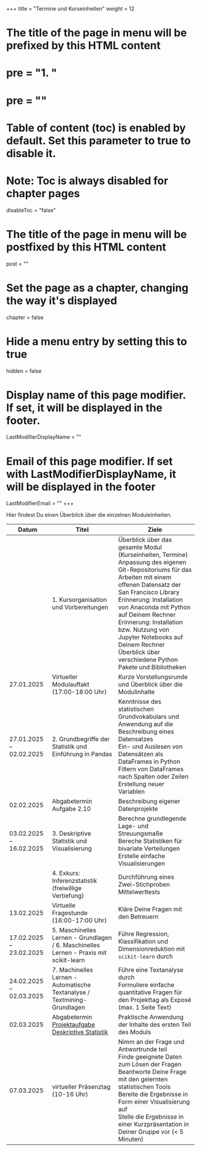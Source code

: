 +++
title = "Termine und Kurseinheiten"
weight = 12
# The title of the page in menu will be prefixed by this HTML content
# pre = "<b>1. </b>"
# pre = "<i class='fab fa-github'></i>"
# Table of content (toc) is enabled by default. Set this parameter to true to disable it.
# Note: Toc is always disabled for chapter pages
disableToc = "false"
# The title of the page in menu will be postfixed by this HTML content
post = ""
# Set the page as a chapter, changing the way it's displayed
chapter = false
# Hide a menu entry by setting this to true
hidden = false
# Display name of this page modifier. If set, it will be displayed in the footer.
LastModifierDisplayName = ""
# Email of this page modifier. If set with LastModifierDisplayName, it will be displayed in the footer
LastModifierEmail = ""
+++

Hier findest Du einen Überblick über die einzelnen Moduleinheiten.

| Datum         | Titel                                                      | Ziele                                                                                                                                                                                                                                                                                                                                   |
|---------------|------------------------------------------------------------|-----------------------------------------------------------------------------------------------------------------------------------------------------------------------------------------------------------------------------------------------------------------------------------------------------------------------------------------|
|  | 1. Kursorganisation und Vorbereitungen                     |  Überblick über das gesamte Modul (Kurseinheiten, Termine) <br> Anpassung des eigenen Git-Repositoriums für das Arbeiten mit einem offenen Datensatz der San Francisco Library <br> Erinnerung: Installation von Anaconda mit Python auf Deinem Rechner <br> Erinnerung: Installation bzw. Nutzung von Jupyter Notebooks auf Deinem Rechner <br> Überblick über verschiedene Python Pakete und Bibliotheken |
| 27.01.2025    	| Virtueller Modulauftakt (17:00-18:00 Uhr)						 | Kurze Vorstellungsrunde und Überblick über die Modulinhalte |
| 27.01.2025 – 02.02.2025 | 2. Grundbegriffe der Statistik und Einführung in Pandas                   | Kenntnisse des statistischen Grundvokabulars und Anwendung auf die Beschreibung eines Datensatzes <br> Ein- und Auslesen von Datensätzen als DataFrames in Python <br> Filtern von DataFrames nach Spalten oder Zeilen <br> Erstellung neuer Variablen|
| 02.02.2025		| Abgabetermin Aufgabe 2.10 								 | Beschreibung eigener Datenprojekte|
| 03.02.2025 – 16.02.2025 | 3. Deskriptive Statistik und Visualisierung                   | Berechne grundlegende Lage- und Streuungsmaße <br> Bereche Statistiken für bivariate Verteilungen <br> Erstelle einfache Visualisierungen                                                                                                                                                                               |
|  | 4. Exkurs: Inferenzstatistik <br> (freiwillige Vertiefung)       | Durchführung eines Zwei-Stichproben Mittelwerttests                                                                                                                                                                                                                                                                          |
| 13.02.2025 | Virtuelle Fragestunde (16:00-17:00 Uhr) | Kläre Deine Fragen mit den Betreuern|
| 17.02.2025 – 23.02.2025 | 5. Maschinelles Lernen - Grundlagen / 6. Maschinelles Lernen - Praxis mit scikit-learn     |  Führe Regression, Klassifikation und Dimensionreduktion mit `scikit-learn` durch                                                                                                                                                                                                                                                         
| 24.02.2025 – 02.03.2025 | 7. Machinelles Lernen - Automatische Textanalyse / Textmining-Grundlagen                                    | Führe eine Textanalyse durch <br> Formuliere einfache quantitative Fragen für den Projekttag als Exposé (max. 1 Seite Text)                                                                                                                                                                                                       
| 02.03.2025        | Abgabetermin [Projektaufgabe Deskriptive Statistik](/2024-2025-ZK_Data_Librarian_Modul_3/descriptive_statistics/) 		| Praktische Anwendung der Inhalte des ersten Teil des Moduls |
| 07.03.2025          | virtueller Präsenztag  (10-16 Uhr)                                               | Nimm an der Frage und Antwortrunde teil <br> Finde geeignete Daten zum Lösen der Fragen  <br> Beantworte Deine Frage mit den gelernten statistischen Tools <br> Bereite die Ergebnisse in Form einer Visualisierung auf <br> Stelle die Ergebnisse in einer Kurzpräsentation in Deiner Gruppe vor (< 5 Minuten) |
